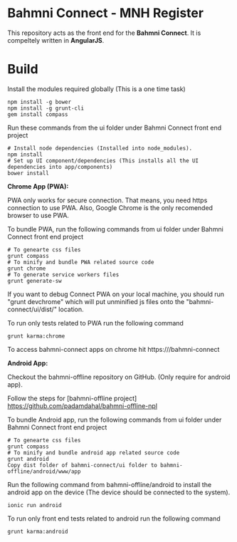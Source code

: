 # Bahmni Connect - MNH Register

This repository acts as the front end for the **Bahmni Connect**. It is compeltely written in **AngularJS**.

# Build

Install the modules required globally (This is a one time task)

    npm install -g bower
    npm install -g grunt-cli
    gem install compass

Run these commands from the ui folder under Bahmni Connect front end project

    # Install node dependencies (Installed into node_modules).
    npm install
    # Set up UI component/dependencies (This installs all the UI dependencies into app/components)
    bower install

**Chrome App (PWA):**

PWA only works for  secure connection. That means, you need https connection to use PWA. Also, Google Chrome is the only recomended browser to use PWA.

To bundle PWA, run the following commands from ui folder under Bahmni Connect front end project

    # To genearte css files
    grunt compass
    # To minify and bundle PWA related source code
    grunt chrome
    # To generate service workers files
    grunt generate-sw

If you want to debug Connect PWA on your local machine, you should run "grunt devchrome" which will put unminified js files onto the "bahmni-connect/ui/dist/" location.

To run only tests related to PWA run the following command

    grunt karma:chrome

To access bahmni-connect apps on chrome hit https://<host name>/bahmni-connect


**Android App:**

Checkout the bahmni-offline repository on GitHub. (Only require for android app).

Follow the steps for [bahmni-offline project] https://github.com/padamdahal/bahmni-offline-npl

To bundle Android app, run the following commands from ui folder under Bahmni Connect front end project
    
	# To genearte css files
    grunt compass
    # To minify and bundle android app related source code
    grunt android
    Copy dist folder of bahmni-connect/ui folder to bahmni-offline/android/www/app

Run the following command from bahmni-offline/android to install the android app on the device (The device should be connected to the system).
    
	ionic run android

To run only front end tests related to android run the following command
    
	grunt karma:android